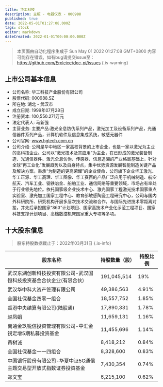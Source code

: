 ```yaml
---
title: 华工科技
description: 主板 - 电器仪表 - 000988
published: true
date: 2022-05-01T01:27:08.000Z
tags: stock
editor: markdown
dateCreated: 2022-01-01T00:00:00.000Z
---
```


> 本页面由自动化程序生成于 Sun May 01 2022 01:27:08 GMT+0800
> 内容可能存在错误，如有bug请提交issue至：https://github.com/Eroleice/doc-pi/issues
{.is-warning}

## 上市公司基本信息
- 公司名称: 华工科技产业股份有限公司
- 股票代码: 000988.SZ
- 所在地: 湖北 - 武汉市
- 成立日期: 1999年07月28日
- 注册资本: 100,550.271万元
- 法定代表人: 马新强
- 主营业务: 主要产品:激光全息防伪系列产品，激光加工及设备系列产品，光通信器件系列产品，计算机软件及信息集成系统，敏感元器件
- 公司官网: www.hgtech.com.cn
- 公司介绍: 公司是华中地区一家高校背景的上市企业，也是一家以激光为主业的高科技企业。公司以“激光技术及其应用”为主业，在已形成的激光装备制造、光通信器件、激光全息仿伪、传感器、信息追溯的产业格局基础上，针对全球“再工业化”发展趋势以及自身特点，集中优势资源发展智能制造关键产品及解决方案。秉承“为制造的更高荣耀”的企业使命，公司旗下企业华工激光、华工正源、华工高理、华工图像、华工赛百的产品广泛应用于机械制造、航空航天、汽车工业、钢铁冶金、船舶工业、通信网络等重要领域，市场占有率处于行业领先地位。依托国家级企业技术中心、激光国家工程激光技术国家重点实验室、激光加工国家工程中心、教育部敏感陶瓷工程研究中心，公司与国内外科研院所、研究机构开展多层次技术交流和合作，与国际先进技术零距离对接，并先后承担国家“863”计划项目、国家高技术产业化示范工程项目、国家科技支撑计划项目、高档数控机床国家重大专项等多项。


## 十大股东信息
> 股东持股数据截止于：2022年03月31日
{.is-info}

| 股东名称 | 持股数量（股） | 持股比例 |
| --- | --- | --- |
| 武汉东湖创新科技投资有限公司-武汉国恒科技投资基金合伙企业(有限合伙) | 191,045,514 | 19% |
| 武汉华中科大资产管理有限公司 | 49,386,563 | 4.91% |
| 全国社保基金四零一组合 | 18,557,752 | 1.85% |
| 香港中央结算有限公司(陆股通) | 17,890,331 | 1.78% |
| 赵凤娟 | 11,659,131 | 1.16% |
| 南通金玖锐信投资管理有限公司-中汇金锐定增5期私募投资基金 | 11,455,696 | 1.14% |
| 黄树诚 | 8,418,212 | 0.84% |
| 全国社保基金一一四组合 | 8,328,600 | 0.83% |
| 中国银行股份有限公司-华夏中证5G通信主题交易型开放式指数证券投资基金 | 7,430,354 | 0.74% |
| 郑文宝 | 6,215,100 | 0.62% |




